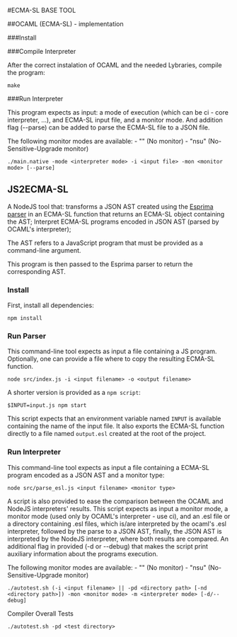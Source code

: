 #ECMA-SL BASE TOOL

##OCAML (ECMA-SL) - implementation

###Install

###Compile Interpreter 

After the correct instalation of OCAML and the needed Lybraries, compile the program:

```
make
```

###Run Interpreter

This program expects as input: a mode of execution (which can be ci - core interpreter, ...), and ECMA-SL input file, and a monitor mode. And addition flag (--parse) can be added to parse the ECMA-SL file to a JSON file.

The following monitor modes are available:
	- ""      (No monitor)
	- "nsu"   (No-Sensitive-Upgrade monitor)

```
./main.native -mode <interpreter mode> -i <input file> -mon <monitor mode> [--parse]
```


## JS2ECMA-SL

A NodeJS tool that: transforms a JSON AST created using the [Esprima parser](https://esprima.org) in an ECMA-SL function that returns an ECMA-SL object containing the AST; Interpret ECMA-SL programs encoded in JSON AST (parsed by OCAML's interpreter); 

The AST refers to a JavaScript program that must be provided as a command-line argument.

This program is then passed to the Esprima parser to return the corresponding AST.

### Install

First, install all dependencies:

```
npm install
```

### Run Parser

This command-line tool expects as input a file containing a JS program.
Optionally, one can provide a file where to copy the resulting ECMA-SL function.

```
node src/index.js -i <input filename> -o <output filename>
```

A shorter version is provided as a `npm script`:

```
$INPUT=input.js npm start
```

This script expects that an environment variable named `INPUT` is available containing the name of the input file.
It also exports the ECMA-SL function directly to a file named `output.esl` created at the root of the project.

### Run Interpreter 

This command-line tool expects as input a file containing a ECMA-SL program encoded as a JSON AST and a monitor type:

```
node src/parse_esl.js <input filename> <monitor type>
```

A script is also provided to ease the comparison between the OCAML and NodeJS interpreters' results.
This script expects as input a monitor mode, a monitor mode (used only by OCAML's interpreter - use ci), and an .esl file or a directory containing .esl files, which is/are interpreted by the ocaml's .esl interpreter, followed by the parse to a JSON AST, finally, the JSON AST is interpreted by the NodeJS interpreter, where both results are compared.
An additional flag in provided (-d or --debug) that makes the script print auxiliary information about the programs execution.      

The following monitor modes are available:
	- ""      (No monitor)
	- "nsu"   (No-Sensitive-Upgrade monitor)

```
./autotest.sh (-i <input filename> || -pd <directory path> [-nd <directory path>]) -mon <monitor mode> -m <interpreter mode> [-d/--debug]
```

Compiler Overall Tests
```
./autotest.sh -pd <test directory>
```
